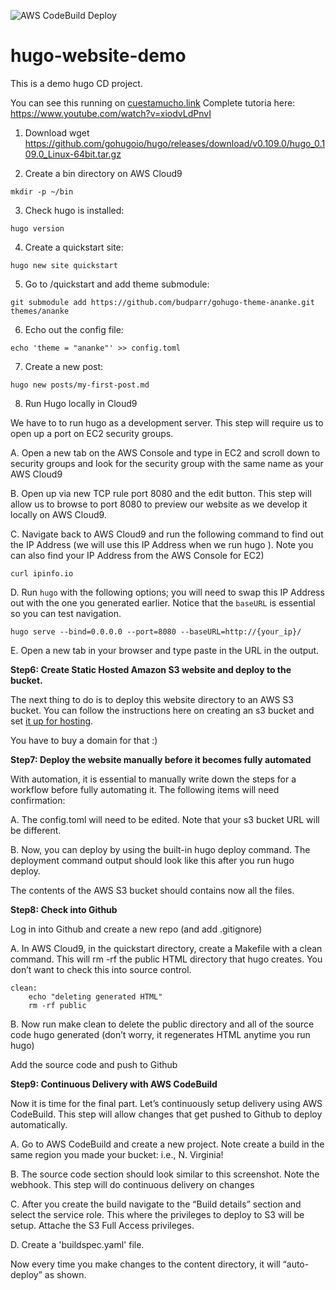 ![AWS CodeBuild Deploy](https://codebuild.us-east-1.amazonaws.com/badges?uuid=eyJlbmNyeXB0ZWREYXRhIjoidGtwTzZSYXRtU3lFMTZPUkJySk00MVVGY2JHOExROXgzTFRPdC83QzBGVzVSTmJaenRsTEc2VXlRY0lBejYxWU9VNFg0NWZQR3FQbjIrVFVxSUdCb2NNPSIsIml2UGFyYW1ldGVyU3BlYyI6InA3WGFuUUpuQXpSN3ZHRmgiLCJtYXRlcmlhbFNldFNlcmlhbCI6MX0%3D&branch=main)

# hugo-website-demo
This is a demo hugo CD project.

You can see this running on [cuestamucho.link](http://cuestamucho.link)
Complete tutoria here: https://www.youtube.com/watch?v=xiodvLdPnvI

1. Download wget https://github.com/gohugoio/hugo/releases/download/v0.109.0/hugo_0.109.0_Linux-64bit.tar.gz

2. Create a bin directory on AWS Cloud9
```
mkdir -p ~/bin
```

3. Check hugo is installed:
```
hugo version
```

4. Create a quickstart site:
```
hugo new site quickstart
```

5. Go to /quickstart and add theme submodule:
```
git submodule add https://github.com/budparr/gohugo-theme-ananke.git themes/ananke
```

6. Echo out the config file:
```
echo 'theme = "ananke"' >> config.toml
```

7. Create a new post:
```
hugo new posts/my-first-post.md
```

8. Run Hugo locally in Cloud9

We have to to run hugo as a development server. This step will require us to open up a port on EC2 security groups.

A. Open a new tab on the AWS Console and type in EC2 and scroll down to security groups and look
for the security group with the same name as your AWS Cloud9

B. Open up via new TCP rule port 8080 and the edit button. This step will allow us to browse to
port 8080 to preview our website as we develop it locally on AWS Cloud9.

C. Navigate back to AWS Cloud9 and run the following command to find out the IP Address (we
will use this IP Address when we run hugo ). Note you can also find your IP Address from the AWS
Console for EC2)

```
curl ipinfo.io
```

D. Run `hugo` with the following options; you will need to swap this IP Address out 
with the one you generated earlier. Notice that the `baseURL` is essential so you 
can test navigation.

```
hugo serve --bind=0.0.0.0 --port=8080 --baseURL=http://{your_ip}/
```

E. Open a new tab in your browser and type paste in the URL in the output.

**Step6: Create Static Hosted Amazon S3 website and deploy to the bucket.**

The next thing to do is to deploy this website directory to an AWS S3 bucket. You can follow the
instructions here on creating an s3 bucket and set [it up for hosting](https://docs.aws.amazon.com/AmazonS3/latest/user-guide/static-website-hosting.html).

You have to buy a domain for that :) 

**Step7: Deploy the website manually before it becomes fully automated**

With automation, it is essential to manually write down the steps for a workflow before fully
automating it. The following items will need confirmation:

A. The config.toml will need to be edited. Note that your s3 bucket URL will be different.

B. Now, you can deploy by using the built-in hugo deploy command. The deployment command
output should look like this after you run hugo deploy.

The contents of the AWS S3 bucket should contains now all the files.

**Step8: Check into Github**

Log in into Github and create a new repo (and add .gitignore)

A. In AWS Cloud9, in the quickstart directory, create a Makefile with a clean command. This will rm
-rf the public HTML directory that hugo creates. You don’t want to check this into source control.

```
clean:
    echo "deleting generated HTML"
    rm -rf public
```

B. Now run make clean to delete the public directory and all of the source code hugo generated
(don’t worry, it regenerates HTML anytime you run hugo)

Add the source code and push to Github

**Step9: Continuous Delivery with AWS CodeBuild**

Now it is time for the final part. Let’s continuously setup delivery using AWS CodeBuild. This
step will allow changes that get pushed to Github to deploy automatically.

A. Go to AWS CodeBuild and create a new project. Note create a build in the same region you made your
   bucket: i.e., N. Virginia!
   
B. The source code section should look similar to this screenshot. Note the webhook. This step will do
   continuous delivery on changes
   
C. After you create the build navigate to the “Build details” section and select the service role. This
where the privileges to deploy to S3 will be setup. Attache the S3 Full Access privileges.

D. Create a 'buildspec.yaml' file. 

Now every time you make changes to the content directory, it will “auto-deploy” as shown.
  
